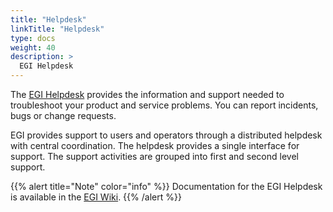 ```yaml
---
title: "Helpdesk"
linkTitle: "Helpdesk"
type: docs
weight: 40
description: >
  EGI Helpdesk 
---
```


The [EGI Helpdesk](http://helpdesk.egi.eu/) provides the information and
support needed to troubleshoot your product and service problems. You can
report incidents, bugs or change requests.

EGI provides support to users and operators through a distributed helpdesk with
central coordination. The helpdesk provides a single interface for support.
The support activities are grouped into first and second level support.

{{% alert title="Note" color="info" %}} Documentation for the EGI Helpdesk is
available in the [EGI Wiki](https://wiki.egi.eu/wiki/GGUS).
{{% /alert %}}
